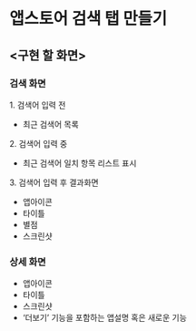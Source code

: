 # 앱스토어 검색 탭 만들기

## <구현 할 화면>

### 검색 화면

1. 검색어 입력 전
- 최근 검색어 목록

2. 검색어 입력 중
- 최근 검색어 일치 항목 리스트 표시

3. 검색어 입력 후 결과화면
- 앱아이콘
- 타이틀     
- 별점
- 스크린샷

### 상세 화면
- 앱아이콘
- 타이틀     
- 스크린샷
- ‘더보기’ 기능을 포함하는 앱설명 혹은 새로운 기능


